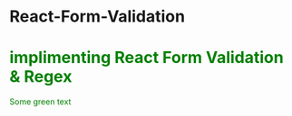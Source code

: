 # React-Form-Validation

<h1 style="color:green">implimenting React Form Validation & Regex</h1>
<span style="color: green"> Some green text </span>


  






